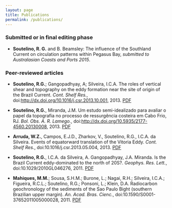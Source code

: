 ```yaml
---
layout: page
title: Publications
permalink: /publications/
---
```


### Submitted or in final editing phase

* __Soutelino, R. G.__ and B. Beamsley: The influence of the Southland Current on circulation patterns within Pegasus Bay, *submitted to Australasian Coasts and Ports 2015*.


### Peer-reviewed articles

* __Soutelino, R.G.__; Gangopadhyay, A; Silveira, I.C.A. The roles of vertical shear and topography on the eddy formation near the site of origin of the Brazil Current. *Cont. Shelf Res.*, doi:http://dx.doi.org/10.1016/j.csr.2013.10.001, 2013. [PDF](http://www.sciencedirect.com/science/article/pii/S0278434313003245)

* __Soutelino, R.G.__, Miranda, J.M. Um estudo semi-idealizado para avaliar o papel da topografia no processo de ressurgência costeira em Cabo Frio, RJ. *Bol. Obs. A. R. Lamego.*, doi:http://dx.doi.org/10.5935/2177-4560.20130008, 2013. [PDF](http://www.essentiaeditora.iff.edu.br/index.php/boletim/article/view/2177-4560.20130008/2814)

* __Arruda, W.Z.__, Campos, E.J.D., Zharkov, V., Soutelino, R.G., I.C.A. da Silveira. Events of equatorward translation of the Vitoria Eddy. *Cont. Shelf Res.*, doi:10.1016/j.csr.2013.05.004, 2013. [PDF](http://www.sciencedirect.com/science/article/pii/S0278434313001519)

* __Soutelino, R.G.__, I.C.A. da Silveira, A. Gangopadhyay, J.A. Miranda. Is the Brazil Current eddy-dominated to the north of 20S?. *Geophys. Res. Lett.*, doi:10.1029/2010GL046276, 2011. [PDF](http://onlinelibrary.wiley.com/doi/10.1029/2010GL046276/abstract) 

* __Mahiques, M.M.__; Sousa, S.H.M.; Burone, L.; Nagai, R.H.; Silveira, I.C.A.; Figueira, R.C.L.; Soutelino, R.G.; Ponsoni, L.; Klein, D.A. Radiocarbon geochronology of the sediments of the Sao Paulo Bight (southern Brazilian upper margin). *An. Acad. Bras. Cienc.*, doi:10.1590/S0001-37652011005000028, 2011. [PDF](http://www.scielo.br/scielo.php?script=sci_arttext&pid=S0001-37652011000300006&lng=en&nrm=iso&tlng=en)


